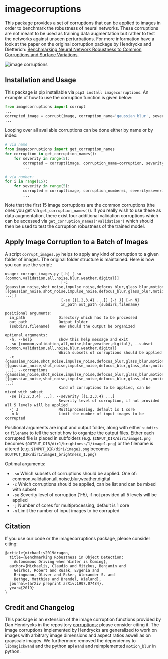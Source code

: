 # imagecorruptions
This package provides a set of corruptions that can be applied to images in order to benchmark the robustness of neural networks. These corruptions are not meant to be used as training data augmentation but rather to test the networks against unseen perturbations. For more information have a look at the paper on the original corruption package by Hendrycks and Dietterich: [Benchmarking Neural Network Robustness to Common Corruptions and Surface Variations](https://arxiv.org/abs/1807.01697).

![image corruptions](https://github.com/imaug/imagecorruptions/blob/e8f033db8c76539561c876fae62d196146b2ff30/assets/corruptions_sev_3.png)

## Installation and Usage
This package is pip installable via `pip3 install imagecorruptions`. An example of how to use the corruption function is given below:
```python
from imagecorruptions import corrupt
...
corrupted_image = corrupt(image, corruption_name='gaussian_blur', severity=1)
...
```
Looping over all available corruptions can be done either by name or by index:
```python
# via name
from imagecorruptions import get_corruption_names
for corruption in get_corruption_names():
    for severity in range(5):
        corrupted = corrupt(image, corruption_name=corruption, severity=severity+1)
        ...

# via number:
for i in range(15):
    for severity in range(5):
        corrupted = corrupt(image, corruption_number=i, severity=severity+1)
        ...
```

Note that the first 15 image corruptions are the common corruptions (the ones you get via `get_corruption_names()`). If you really wish to use these as data augmentation, there exist four additional validation corruptions which can be accessed via `get_corruption_names('validation')` which should then be used to test the corruption robustness of the trained model.

## Apply Image Corruption to a Batch of Images
A script `corrupt_images.py` helps to apply any kind of corruption to a given folder of images. The original folder structure is maintained.
Here is how you can use the script:
```
usage: corrupt_images.py [-h] [-su {common,validation,all,noise,blur,weather,digital}]
                         [-c {gaussian_noise,shot_noise,impulse_noise,defocus_blur,glass_blur,motion_blur,zoom_blur,snow,frost,fog,brightness,contrast,elastic_transform,pixelate,jpeg_compression,speckle_noise,gaussian_blur,spatter,saturate} [{gaussian_noise,shot_noise,impulse_noise,defocus_blur,glass_blur,motion_blur,zoom_blur,snow,frost,fog,brightness,contrast,elastic_transform,pixelate,jpeg_compression,speckle_noise,gaussian_blur,spatter,saturate} ...]]
                         [-se [{1,2,3,4} ...]] [-j J] [-n N]
                         in_path out_path {subdirs,filename}

positional arguments:
  in_path               Directory which has to be processed
  out_path              Output folder
  {subdirs,filename}    How should the output be organized

optional arguments:
  -h, --help            show this help message and exit
  -su {common,validation,all,noise,blur,weather,digital}, --subset {common,validation,all,noise,blur,weather,digital}
                        Which subsets of corruptions should be applied
  -c {gaussian_noise,shot_noise,impulse_noise,defocus_blur,glass_blur,motion_blur,zoom_blur,snow,frost,fog,brightness,contrast,elastic_transform,pixelate,jpeg_compression,speckle_noise,gaussian_blur,spatter,saturate} [{gaussian_noise,shot_noise,impulse_noise,defocus_blur,glass_blur,motion_blur,zoom_blur,snow,frost,fog,brightness,contrast,elastic_transform,pixelate,jpeg_compression,speckle_noise,gaussian_blur,spatter,saturate} ...], --corruptions {gaussian_noise,shot_noise,impulse_noise,defocus_blur,glass_blur,motion_blur,zoom_blur,snow,frost,fog,brightness,contrast,elastic_transform,pixelate,jpeg_compression,speckle_noise,gaussian_blur,spatter,saturate} [{gaussian_noise,shot_noise,impulse_noise,defocus_blur,glass_blur,motion_blur,zoom_blur,snow,frost,fog,brightness,contrast,elastic_transform,pixelate,jpeg_compression,speckle_noise,gaussian_blur,spatter,saturate} ...]
                        Kind of corruptions to be applied, can be mixed with subset
  -se [{1,2,3,4} ...], --severity [{1,2,3,4} ...]
                        Severity level of corruption, if not provided all 5 levels will be applied
  -j J                  Multiprocessing, default is 1 core
  -n N                  Limit the number of input images to be corrupted

```
Positional arguments are input and output folder, along with either `subdirs` or `filename` to tell the script how to organize the output files. Either each corrupted file is placed in subfolders (e.g. `$INPUT_DIR/dir1/image1.png` becomes `$OUTPUT_DIR/dir1/brightness/1/image1.png`) or the filename is altered (e.g. `$INPUT_DIR/dir1/image1.png` becomes `$OUTPUT_DIR/dir1/image1_brightness_1.png`)

Optimal arguments:
- `-su` Which subsets of corruptions should be applied. One of: common,validation,all,noise,blur,weather,digital
- `-c` Which corruptions should be applied, can be list and can be mixed with subset
- `-se` Severity level of corruption (1-5), if not provided all 5 levels will be applied
- `-j` Number of cores for multiprocessing, default is 1 core
- `-n` Limit the number of input images to be corrupted


## Citation

If you use our code or the imagecorruptions package, please consider citing:
```
@article{michaelis2019dragon,
  title={Benchmarking Robustness in Object Detection: 
    Autonomous Driving when Winter is Coming},
  author={Michaelis, Claudio and Mitzkus, Benjamin and 
    Geirhos, Robert and Rusak, Evgenia and 
    Bringmann, Oliver and Ecker, Alexander S. and 
    Bethge, Matthias and Brendel, Wieland},
  journal={arXiv preprint arXiv:1907.07484},
  year={2019}
}
```

## Credit and Changelog
This package is an extension of the image corruption functions provided by Dan Hendrycks in the repository  [corruptions](https://github.com/hendrycks/robustness); please consider citing it. The image corruptions implemented by Hendrycks are generalized to work on images with arbitrary image dimensions and aspect ratios aswell as on grayscale images. We furthermore removed the dependency to `libmagickwand` and the python api `Wand` and reimplemented `motion_blur` in python.
